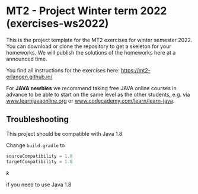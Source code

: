 # MT2 - Project Winter term 2022 (exercises-ws2022)

This is the project template for the MT2 exercises for winter semester 2022.
You can download or clone the repository to get a skeleton for your homeworks.
We will publish the solutions of the homeworks here at a announced time.

You find all instructions for the exercises here: https://mt2-erlangen.github.io/

For **JAVA newbies** we recommend taking free JAVA online courses in advance 
to be able to start on the same level as the other students, e.g. via 
www.learnjavaonline.org or www.codecademy.com/learn/learn-java.

## Troubleshooting

This project should be compatible with Java 1.8

Change `build.gradle` to 

```groovy
sourceCompatibility = 1.8
targetCompatibility = 1.8

```

$k$


if you need to use Java 1.8
